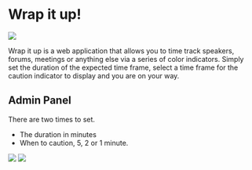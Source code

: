 # Wrap it up!

<img src="https://i.imgsafe.org/d1/d193b8503d.png">

Wrap it up is a web application that allows you to time track speakers, forums, meetings or anything else via a series of color indicators. Simply set the duration of the expected time frame, select a time frame for the caution indicator to display and you are on your way.

## Admin Panel
There are two times to set.
- The duration in minutes
- When to caution, 5, 2 or 1 minute.

<img src="https://i.imgsafe.org/d1/d190daa110.png">

<img src="https://i.imgsafe.org/d1/d191b50901.png">

